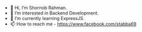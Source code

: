 - 👋 Hi, I’m Shornob Rahman.
- 👀 I’m interested in Backend Development.
- 🌱 I’m currently learning ExpressJS.
- 📫 How to reach me - https://www.facebook.com/stabba69
